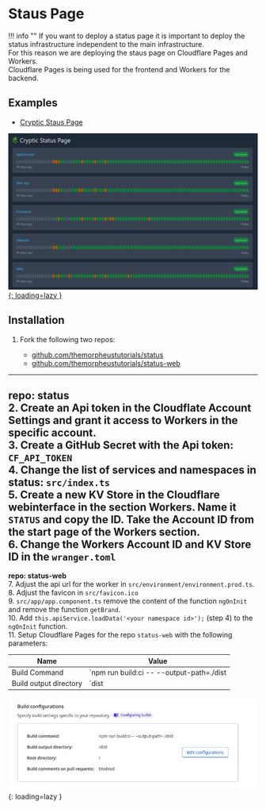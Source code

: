 # Staus Page

!!! info ""
    If you want to deploy a status page it is important to deploy the status infrastructure independent to the main infrastructure.<br>For this reason we are deploying the staus page on Cloudflare Pages and Workers.<br>Cloudflare Pages is being used for the frontend and Workers for the backend.

## Examples

* [Cryptic Staus Page](https://status.cryptic-game.net)

[![Status Page Example](../../img/services/status_example_1.png){: loading=lazy }](https://status.cryptic-game.net)

## Installation

1. Fork the following two repos:

    * [github.com/themorpheustutorials/status](https://github.com/themorpheustutorials/status)
    * [github.com/themorpheustutorials/status-web](https://github.com/themorpheustutorials/status-web)

---
**repo: status**
<br>
2. Create an Api token in the Cloudflate Account Settings and grant it access to Workers in the specific account.<br>
3. Create a GitHub Secret with the Api token: `CF_API_TOKEN`<br>
4. Change the list of services and namespaces in status: `src/index.ts`<br>
5. Create a new KV Store in the Cloudflare webinterface in the section Workers. Name it `STATUS` and copy the ID. Take the Account ID from the start page of the Workers section.<br>
6. Change the Workers Account ID and KV Store ID in the `wranger.toml`
---
**repo: status-web**
<br>
7. Adjust the api url for the worker in `src/environment/environment.prod.ts`.<br>
8. Adjust the favicon in `src/favicon.ico`<br>
9. `src/app/app.component.ts` remove the content of the function `ngOnInit` and remove the function `getBrand`.<br>
10. Add `this.apiService.loadData('<your namespace id>');` (step 4) to the `ngOnInit` function.<br>
11. Setup Cloudflare Pages for the repo `status-web` with the following parameters:

| Name | Value |
|------|-------|
| Build Command | `npm run build:ci -- --output-path=./dist |
| Build output directory | `dist|

![CF Pages Build Properties](../../img/services/status_cf_pages_1.png){: loading=lazy }
